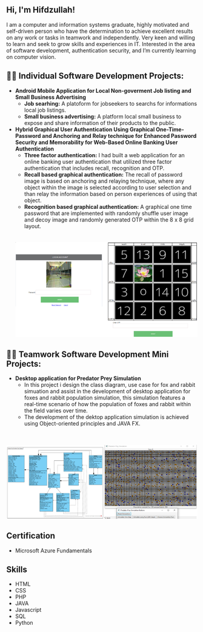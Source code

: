 
<h2>Hi, I'm Hifdzullah!</h2>

I am  a computer and information systems graduate, highly motivated and self-driven person who have the determination to achieve excellent results on any work or tasks in teamwork and independently. Very keen and willing to learn and seek to grow skills and experiences in IT. Interested in the area of software development, authentication security, and I’m currently learning on computer vision.

<h2>👨‍💻 Individual Software Development Projects:</h2>

- <b>Android Mobile Application for Local Non-goverment Job listing and Small Business Advertising</b>
  - <strong>Job searhing:</strong> A platoform for jobseekers to searchs for informations local job listings.
  - <strong>Small business advertising:</strong> A platform local small business to expose and share information of their products to the public. 
- <b>Hybrid Graphical User Authentication Using Graphical One-Time-Password and Anchoring and Relay technique for Enhanced Password Security and Memorability for Web-Based Online Banking User Authentication</b>
  - <strong>Three factor authentication:</strong> I had built a web application for an online banking user authentication that utilized three factor authentication that includes recall, recognition and OTP.
  - <strong>Recall based graphical authentication:</strong> The recall of password image is based on anchoring and relaying technique, where any object within the image is selected according to user selection and than relay the information based on person experiences of using that object.
  - <strong>Recognition based graphical authentication:</strong> A graphical one time password that are implemented with randomly shuffle user image and decoy image and randomly generated OTP within the 8 x 8 grid layout.
  <br>
  </br>
   <img src ="img/GOTP_.png"/>
 
   
   
<h2>👨‍💻 Teamwork Software Development Mini Projects:</h2>

- <b>Desktop application for Predator Prey Simulation</b>
  - In this project i design the class diagram, use case for fox and rabbit simuation and assist in the development of desktop application for foxes and rabbit population simulation, this simulation features a real-time scenario of how the population of foxes and rabbit within the field varies over time. 
  - The development of the dektop application simulation is achieved using Object-oriented principles and JAVA FX.
 <br>
 </br>
     <img src ="img/Predator_prey.png"/>
   
   

<h2>Certification</h2>

- Microsoft Azure Fundamentals


<h2>Skills</h2>

- HTML
- CSS
- PHP
- JAVA
- Javascript
- SQL
- Python

<!--
**joshmadakor1/joshmadakor1** is a ✨ _special_ ✨ repository because its `README.md` (this file) appears on your GitHub profile.

Here are some ideas to get you started:

- 🔭 I’m currently working on ...
- 🌱 I’m currently learning ...
- 👯 I’m looking to collaborate on ...
- 🤔 I’m looking for help with ...
- 💬 Ask me about ...
- 📫 How to reach me: ...
- 😄 Pronouns: ...
- ⚡ Fun fact: ...
-->
